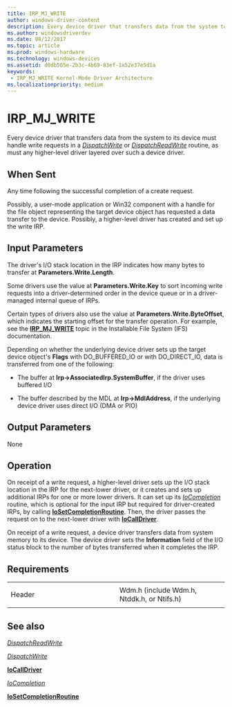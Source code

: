 ```yaml
---
title: IRP_MJ_WRITE
author: windows-driver-content
description: Every device driver that transfers data from the system to its device must handle write requests in a DispatchWrite or DispatchReadWrite routine, as must any higher-level driver layered over such a device driver.
ms.author: windowsdriverdev
ms.date: 08/12/2017
ms.topic: article
ms.prod: windows-hardware
ms.technology: windows-devices
ms.assetid: d0db505e-2b3c-4b69-83ef-1a52e37e5d1a
keywords:
 - IRP_MJ_WRITE Kernel-Mode Driver Architecture
ms.localizationpriority: medium
---
```


# IRP\_MJ\_WRITE


Every device driver that transfers data from the system to its device must handle write requests in a [*DispatchWrite*](https://msdn.microsoft.com/library/windows/hardware/ff544034) or [*DispatchReadWrite*](https://msdn.microsoft.com/library/windows/hardware/ff543381) routine, as must any higher-level driver layered over such a device driver.

When Sent
---------

Any time following the successful completion of a create request.

Possibly, a user-mode application or Win32 component with a handle for the file object representing the target device object has requested a data transfer to the device. Possibly, a higher-level driver has created and set up the write IRP.

## Input Parameters


The driver's I/O stack location in the IRP indicates how many bytes to transfer at **Parameters.Write.Length**.

Some drivers use the value at **Parameters.Write.Key** to sort incoming write requests into a driver-determined order in the device queue or in a driver-managed internal queue of IRPs.

Certain types of drivers also use the value at **Parameters.Write.ByteOffset**, which indicates the starting offset for the transfer operation. For example, see the [**IRP\_MJ\_WRITE**](https://msdn.microsoft.com/library/windows/hardware/ff549427) topic in the Installable File System (IFS) documentation.

Depending on whether the underlying device driver sets up the target device object's **Flags** with DO\_BUFFERED\_IO or with DO\_DIRECT\_IO, data is transferred from one of the following:

-   The buffer at **Irp-&gt;AssociatedIrp.SystemBuffer**, if the driver uses buffered I/O

-   The buffer described by the MDL at **Irp-&gt;MdlAddress**, if the underlying device driver uses direct I/O (DMA or PIO)

## Output Parameters


None

Operation
---------

On receipt of a write request, a higher-level driver sets up the I/O stack location in the IRP for the next-lower driver, or it creates and sets up additional IRPs for one or more lower drivers. It can set up its [*IoCompletion*](https://msdn.microsoft.com/library/windows/hardware/ff548354) routine, which is optional for the input IRP but required for driver-created IRPs, by calling [**IoSetCompletionRoutine**](https://msdn.microsoft.com/library/windows/hardware/ff549679). Then, the driver passes the request on to the next-lower driver with [**IoCallDriver**](https://msdn.microsoft.com/library/windows/hardware/ff548336).

On receipt of a write request, a device driver transfers data from system memory to its device. The device driver sets the **Information** field of the I/O status block to the number of bytes transferred when it completes the IRP.

Requirements
------------

<table>
<colgroup>
<col width="50%" />
<col width="50%" />
</colgroup>
<tbody>
<tr class="odd">
<td><p>Header</p></td>
<td>Wdm.h (include Wdm.h, Ntddk.h, or Ntifs.h)</td>
</tr>
</tbody>
</table>

## See also


[*DispatchReadWrite*](https://msdn.microsoft.com/library/windows/hardware/ff543381)

[*DispatchWrite*](https://msdn.microsoft.com/library/windows/hardware/ff544034)

[**IoCallDriver**](https://msdn.microsoft.com/library/windows/hardware/ff548336)

[*IoCompletion*](https://msdn.microsoft.com/library/windows/hardware/ff548354)

[**IoSetCompletionRoutine**](https://msdn.microsoft.com/library/windows/hardware/ff549679)

 

 




